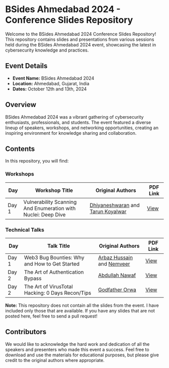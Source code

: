 # BSides Ahmedabad 2024 - Conference Slides Repository

Welcome to the BSides Ahmedabad 2024 Conference Slides Repository! This repository contains slides and presentations from various sessions held during the BSides Ahmedabad 2024 event, showcasing the latest in cybersecurity knowledge and practices.

## Event Details

- **Event Name:** BSides Ahmedabad 2024
- **Location:** Ahmedabad, Gujarat, India
- **Dates:** October 12th and 13th, 2024

## Overview

BSides Ahmedabad 2024 was a vibrant gathering of cybersecurity enthusiasts, professionals, and students. The event featured a diverse lineup of speakers, workshops, and networking opportunities, creating an inspiring environment for knowledge sharing and collaboration.

## Contents

In this repository, you will find:

### Workshops

| Day   | Workshop Title                                        | Original Authors                                   | PDF Link                                                                                           |
|-------|------------------------------------------------------|---------------------------------------------------|----------------------------------------------------------------------------------------------------|
| Day 1 | Vulnerability Scanning And Enumeration with Nuclei: Deep Dive | [Dhiyaneshwaran](https://x.com/DhiyaneshDK) and [Tarun Koyalwar](https://x.com/KoyalwarTarun) | [View](https://github.com/thecyberneh/BSides-Ahmedabad-2024-Conference-Slides/blob/2b288bdbdc10d9d9e723cc3ec8abb80260fe3a2d/Workshop/Vulnerability%20Scanning%20And%20Enumeration%20with%20Nuclei%20Deep%20Dive.pdf) |

### Technical Talks

| Day   | Talk Title                                             | Original Authors                                   | PDF Link                                                                                           |
|-------|-------------------------------------------------------|---------------------------------------------------|----------------------------------------------------------------------------------------------------|
| Day 1 | Web3 Bug Bounties: Why and How to Get Started        | [Arbaz Hussain](https://x.com/ArbazKiraak) and [Nemveer](https://x.com/nem_veer) | [View](https://github.com/thecyberneh/BSides-Ahmedabad-2024-Conference-Slides/blob/2b288bdbdc10d9d9e723cc3ec8abb80260fe3a2d/Technical-Talk/Web3%20Bug%20Bounties_%20Why%20and%20How%20to%20Get%20Starte.pdf) |
| Day 2 | The Art of Authentication Bypass                      | [Abdullah Nawaf](https://x.com/XHackerx007)      | [View](https://github.com/thecyberneh/BSides-Ahmedabad-2024-Conference-Slides/blob/2b288bdbdc10d9d9e723cc3ec8abb80260fe3a2d/Technical-Talk/The%20Art%20Of%20Authentication%20Bypass%20by%20XHackerx007.pdf) |
| Day 2 | The Art of VirusTotal Hacking: 0 Days Recon/Tips     | [Godfather Orwa](https://x.com/GodfatherOrwa)    | [View](https://github.com/thecyberneh/BSides-Ahmedabad-2024-Conference-Slides/blob/2b288bdbdc10d9d9e723cc3ec8abb80260fe3a2d/Technical-Talk/The%20Art%20of%20VirusTotal%20Hacking_%200%20Days%20Recon_Tips.pdf) |




**Note:** This repository does not contain all the slides from the event. I have included only those that are available. If you have any slides that are not posted here, feel free to send a pull request!

## Contributors
We would like to acknowledge the hard work and dedication of all the speakers and presenters who made this event a success. 
Feel free to download and use the materials for educational purposes, but please give credit to the original authors where appropriate.


